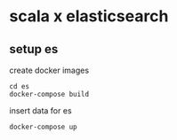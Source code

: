 # scala x elasticsearch

## setup es

create docker images

```shell
cd es
docker-compose build
```

insert data for es

```shell
docker-compose up
```
